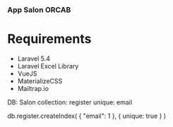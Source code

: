 ### App Salon ORCAB

# Requirements

+ Laravel 5.4
+ Laravel Excel Library
+ VueJS
+ MaterializeCSS
+ Mailtrap.io



DB: Salon
collection: register
unique: email

db.register.createIndex( { "email": 1 }, { unique: true } )

